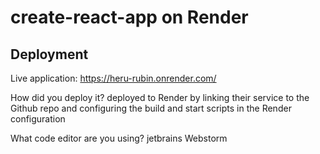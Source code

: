 # create-react-app on Render

 

## Deployment
Live application:
https://heru-rubin.onrender.com/

How did you deploy it?
deployed to Render by linking their service to the Github repo and configuring the build and start scripts in the Render configuration

What code editor are you using?
jetbrains Webstorm



